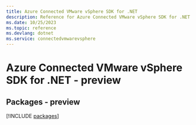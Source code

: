 ```yaml
---
title: Azure Connected VMware vSphere SDK for .NET
description: Reference for Azure Connected VMware vSphere SDK for .NET
ms.date: 10/25/2023
ms.topic: reference
ms.devlang: dotnet
ms.service: connectedvmwarevsphere
---
```

# Azure Connected VMware vSphere SDK for .NET - preview
## Packages - preview
[!INCLUDE [packages](connected-vmware-vsphere-index.md)]
